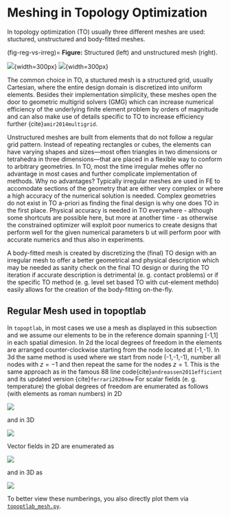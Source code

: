 # Meshing in Topology Optimization
In topology optimization (TO) usually three different meshes are used: 
stuctured, unstructured and body-fitted meshes. 

(fig-reg-vs-irreg)=
**Figure:** Structured (left) and unstructured mesh (right).

 ![](/_static/reg-mesh.png){width=300px} ![](/_static/irreg-mesh.png){width=300px}

The common choice in TO, a stuctured mesh is a structured grid, usually 
Cartesian, where the entire design domain is discretized into uniform elements. 
Besides their implementation simplicity, these meshes open the door to 
geometric multigrid solvers (GMG) which can increase numerical efficiency of 
the underlying finite element problem by orders of magnitude and can also make 
use of details specific to TO to increase efficiency further {cite}`amir2014multigrid`.

Unstructured meshes are built from elements that do not follow a regular grid 
pattern. Instead of repeating rectangles or cubes, the elements can have 
varying shapes and sizes—most often triangles in two dimensions or tetrahedra 
in three dimensions—that are placed in a flexible way to conform to arbitrary 
geometries. In TO, most the time irregular mehes offer no advantage in most 
cases and further complicate implementation of methods. Why no advantages? 
Typically irregular meshes are used in FE to accomodate sections of the 
geometry that are either very complex or where a high accuracy of the numerical 
solution is needed. Complex geometries do not exist in TO a-priori as finding 
the final design is why one does TO in the first place. Physical accuracy is 
needed in TO everywhere - although some shortcuts are possible here, but more 
at another time - as otherwise the constrained optimizer will exploit poor 
numerics to create designs that perform well for the given numerical parameters b
ut will perform poor with accurate numerics and thus also in experiments. 

A body-fitted mesh is created by discretizing the (final) TO design with an 
irregular mesh to offer a better geometrical and physical description which may
be needed as sanity check on the final TO design or during the TO iteration if 
accurate description is detrimental (e. g. contact problems) or if the specific
TO method (e. g. level set based TO with cut-element methdo) easily allows for 
the creation of the body-fitting on-the-fly.

## Regular Mesh used in topoptlab

In `topoptlab`, in most cases we use a mesh as displayed in this subsection and 
we assume our elements to be in the reference domain spanning [-1,1] in each 
spatial dimesion. In 2d the local degrees of freedom in the elements are 
arranged counter-clockwise starting from the node located at (-1,-1). In 3d the 
same method is used where we start from node (-1,-1,-1), number all nodes with
$z=-1$ and then repeat the same for the nodes $z=1$. This is the same approach
as in the famous 88 line code{cite}`andreassen2011efficient` and its updated version {cite}`ferrari2020new`
For scalar fields (e. g. temperature) the global degrees of freedom are 
enumerated as follows (with elements as roman numbers) in 2D

 ![](/_static/meshnumbering-scalar-2d.png)

and in 3D 

 ![](/_static/meshnumbering-scalar-3d.png)

Vector fields in 2D are enumerated as

 ![](/_static/meshnumbering-vector-2d.png)
 
 and in 3D as
 
 ![](/_static/meshnumbering-vector-3d.png)
 
 To better view these numberings, you also directly plot them via 
[`topoptlab_mesh.py`](https://github.com/stefanhiemer/topoptlab/blob/main/docs/source/_static/topoptlab_mesh.py).